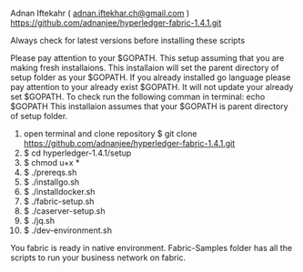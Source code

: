 Adnan Iftekahr ( adnan.iftekhar.ch@gmail.com )
https://github.com/adnanjee/hyperledger-fabric-1.4.1.git

Always check for latest versions before installing these scripts

Please pay attention to your $GOPATH. This setup assuming that you are making fresh installaions.
This installaion will set the parent directory of setup folder as your $GOPATH.
If you already installed go language please pay attention to your already exist $GOPATH. 
It will not update your already set $GOPATH. To check run the following comman in terminal: echo $GOPATH
This installaion assumes that your $GOPATH is parent directory of setup folder.

1) open terminal and clone repository $ git clone https://github.com/adnanjee/hyperledger-fabric-1.4.1.git
2) $ cd hyperledger-1.4.1/setup
3) $ chmod u+x *
4) $ ./prereqs.sh
5) $ ./installgo.sh 
6) $ ./installdocker.sh
4) $ ./fabric-setup.sh
5) $ ./caserver-setup.sh
6) $ ./jq.sh
7) $ ./dev-environment.sh

You fabric is ready in native environment. Fabric-Samples folder has all the scripts to run your business network on fabric.
